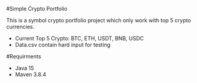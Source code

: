 #Simple Crypto Portfolio

This is a symbol crypto portfolio project which only work with top 5 crypto currencies.

- Current Top 5 Crypto: BTC, ETH, USDT, BNB, USDC
- Data.csv contain hard input for testing

#Requirments

- Java 15
- Maven 3.8.4
